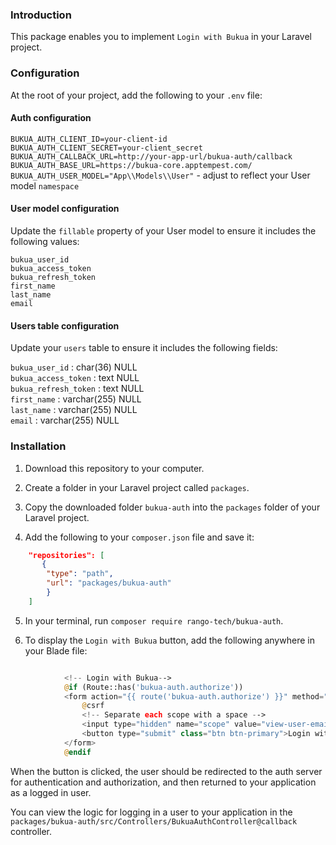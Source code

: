 ### Introduction

This package enables you to implement `Login with Bukua` in your Laravel project.

### Configuration

At the root of your project, add the following to your `.env` file:

#### Auth configuration

`BUKUA_AUTH_CLIENT_ID=your-client-id`<br>
`BUKUA_AUTH_CLIENT_SECRET=your-client_secret`<br>
`BUKUA_AUTH_CALLBACK_URL=http://your-app-url/bukua-auth/callback`<br>
`BUKUA_AUTH_BASE_URL=https://bukua-core.apptempest.com/`<br>
`BUKUA_AUTH_USER_MODEL="App\\Models\\User"` - adjust to reflect your User model `namespace`<br>

#### User model configuration

Update the `fillable` property of your User model to ensure it includes the following values:

`bukua_user_id`<br>
`bukua_access_token`<br>
`bukua_refresh_token`<br>
`first_name`<br>
`last_name`<br>
`email`<br>

#### Users table configuration

Update your `users` table to ensure it includes the following fields:

`bukua_user_id` : char(36) NULL<br>
`bukua_access_token` : text NULL<br>
`bukua_refresh_token` : text NULL<br>
`first_name` : varchar(255) NULL<br>
`last_name` : varchar(255) NULL<br>
`email` : varchar(255) NULL<br>

### Installation

1. Download this repository to your computer.

2. Create a folder in your Laravel project called `packages`.

3. Copy the downloaded folder `bukua-auth` into the `packages` folder of your Laravel project.

4. Add the following to your `composer.json` file and save it:

```json
    "repositories": [
       {
        "type": "path",
        "url": "packages/bukua-auth"
        }
    ]
```

5. In your terminal, run `composer require rango-tech/bukua-auth`.

6. To display the `Login with Bukua` button, add the following anywhere in your Blade file:

```php

            <!-- Login with Bukua-->
            @if (Route::has('bukua-auth.authorize'))
            <form action="{{ route('bukua-auth.authorize') }}" method="POST">
                @csrf
                <!-- Separate each scope with a space -->
                <input type="hidden" name="scope" value="view-user-email view-user-name">
                <button type="submit" class="btn btn-primary">Login with Bukua</button>
            </form>
            @endif

```

When the button is clicked, the user should be redirected to the auth server for authentication and authorization, and then returned to your application as a logged in user.

You can view the logic for logging in a user to your application in the `packages/bukua-auth/src/Controllers/BukuaAuthController@callback` controller.